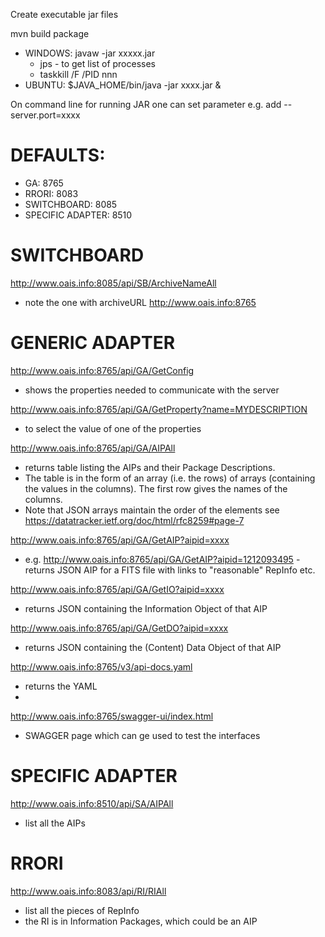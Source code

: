 Create executable jar files

mvn build package

- WINDOWS: javaw -jar xxxxx.jar
  - jps - to get list of processes
  - taskkill /F /PID nnn
- UBUNTU:  $JAVA_HOME/bin/java -jar xxxx.jar &

On command line for running JAR one can set parameter e.g. add --server.port=xxxx

# DEFAULTS:
- GA: 8765
- RRORI: 8083
- SWITCHBOARD: 8085
- SPECIFIC ADAPTER: 8510

# SWITCHBOARD
http://www.oais.info:8085/api/SB/ArchiveNameAll
- note the one with archiveURL http://www.oais.info:8765

# GENERIC ADAPTER
http://www.oais.info:8765/api/GA/GetConfig
- shows the properties needed to communicate with the server

http://www.oais.info:8765/api/GA/GetProperty?name=MYDESCRIPTION
- to select the value of one of the properties

http://www.oais.info:8765/api/GA/AIPAll		
- returns table listing the AIPs and their Package Descriptions.
- The table is in the form of an array (i.e. the rows) of arrays (containing the values in the columns). The first row gives the names of the columns.
- Note that JSON arrays maintain the order of the elements see https://datatracker.ietf.org/doc/html/rfc8259#page-7

http://www.oais.info:8765/api/GA/GetAIP?aipid=xxxx 
- e.g. http://www.oais.info:8765/api/GA/GetAIP?aipid=1212093495 - returns JSON AIP for a FITS file with links to "reasonable" RepInfo etc.

http://www.oais.info:8765/api/GA/GetIO?aipid=xxxx   
- returns JSON containing the Information Object of that AIP

http://www.oais.info:8765/api/GA/GetDO?aipid=xxxx   
- returns JSON containing the (Content) Data Object of that AIP

http://www.oais.info:8765/v3/api-docs.yaml
- returns the YAML
- 
http://www.oais.info:8765/swagger-ui/index.html
- SWAGGER page which can ge used to test the interfaces


# SPECIFIC ADAPTER
http://www.oais.info:8510/api/SA/AIPAll
- list all the AIPs

# RRORI
http://www.oais.info:8083/api/RI/RIAll
- list all the pieces of RepInfo
- the RI is in Information Packages, which could be an AIP

